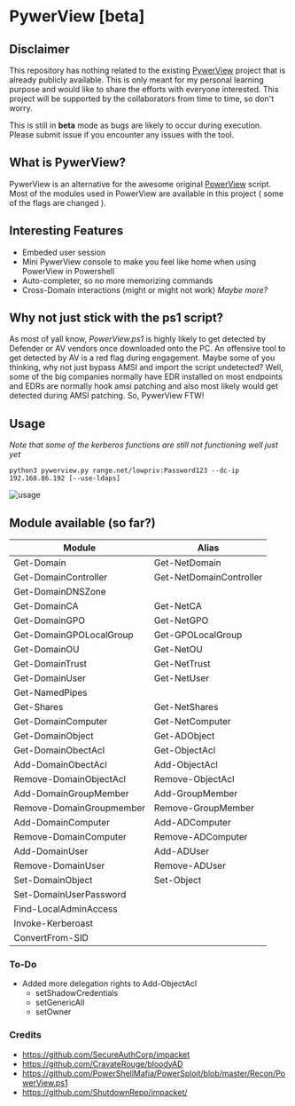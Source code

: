 # PywerView [beta]

## Disclaimer
This repository has nothing related to the existing [PywerView](https://github.com/the-useless-one/pywerview) project that is already publicly available. This is only meant for my personal learning purpose and would like to share the efforts with everyone interested. This project will be supported by the collaborators from time to time, so don't worry.

This is still in **beta** mode as bugs are likely to occur during execution. Please submit issue if you encounter any issues with the tool.

## What is PywerView?
PywerView is an alternative for the awesome original [PowerView](https://github.com/PowerShellMafia/PowerSploit/blob/master/Recon/PowerView.ps1) script. Most of the modules used in PowerView are available in this project ( some of the flags are changed ). 

## Interesting Features
* Embeded user session
* Mini PywerView console to make you feel like home when using PowerView in Powershell
* Auto-completer, so no more memorizing commands
* Cross-Domain interactions (might or might not work)
_Maybe more?_

## Why not just stick with the ps1 script?
As most of yall know, _PowerView.ps1_ is highly likely to get detected by Defender or AV vendors once downloaded onto the PC. An offensive tool to get detected by AV is a red flag during engagement. Maybe some of you thinking, why not just bypass AMSI and import the script undetected? Well, some of the big companies normally have EDR installed on most endpoints and EDRs are normally hook amsi patching and also most likely would get detected during AMSI patching. So, PywerView FTW!

## Usage
_Note that some of the kerberos functions are still not functioning well just yet_
```
python3 pywerview.py range.net/lowpriv:Password123 --dc-ip 192.168.86.192 [--use-ldaps]
```
![usage](https://cdn.discordapp.com/attachments/867691675563982878/996623323196833873/Screenshot_2022-07-13_103827.png)

## Module available (so far?)
| Module | Alias |
| ------ | ----- |
|Get-Domain|Get-NetDomain|
| Get-DomainController | Get-NetDomainController |
| Get-DomainDNSZone    |                         |
| Get-DomainCA         | Get-NetCA               |
|Get-DomainGPO|Get-NetGPO|
|Get-DomainGPOLocalGroup|Get-GPOLocalGroup|
|Get-DomainOU|Get-NetOU|
|Get-DomainTrust|Get-NetTrust|
|Get-DomainUser|Get-NetUser|
|Get-NamedPipes||
|Get-Shares|Get-NetShares|
|Get-DomainComputer|Get-NetComputer|
|Get-DomainObject|Get-ADObject|
|Get-DomainObectAcl|Get-ObjectAcl|
|Add-DomainObectAcl|Add-ObjectAcl|
|Remove-DomainObjectAcl|Remove-ObjectAcl|
|Add-DomainGroupMember|Add-GroupMember|
|Remove-DomainGroupmember|Remove-GroupMember|
|Add-DomainComputer|Add-ADComputer|
|Remove-DomainComputer|Remove-ADComputer|
|Add-DomainUser|Add-ADUser|
|Remove-DomainUser|Remove-ADUser|
|Set-DomainObject|Set-Object|
|Set-DomainUserPassword||
|Find-LocalAdminAccess||
|Invoke-Kerberoast||
|ConvertFrom-SID||

### To-Do
* Added more delegation rights to Add-ObjectAcl
  * setShadowCredentials
  * setGenericAll
  * setOwner

### Credits
* https://github.com/SecureAuthCorp/impacket
* https://github.com/CravateRouge/bloodyAD
* https://github.com/PowerShellMafia/PowerSploit/blob/master/Recon/PowerView.ps1
* https://github.com/ShutdownRepo/impacket/
